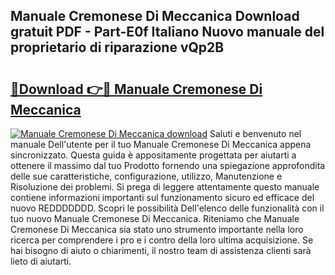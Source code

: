 ## Manuale Cremonese Di Meccanica Download gratuit PDF - Part-E0f Italiano Nuovo manuale del proprietario di riparazione vQp2B

# <h2><a href="http://dfbtxp.blite.top/?on=Manuale+Cremonese+Di+Meccanica">🔗Download 👉🔴 Manuale Cremonese Di Meccanica</a></h2>

[![Manuale Cremonese Di Meccanica download](https://i.imgur.com/lujVjoI.png)](http://dfbtxp.blite.top/?on=Manuale+Cremonese+Di+Meccanica)
Saluti e benvenuto nel manuale Dell'utente per il tuo Manuale Cremonese Di Meccanica appena sincronizzato. Questa guida è appositamente progettata per aiutarti a ottenere il massimo dal tuo Prodotto fornendo una spiegazione approfondita delle sue caratteristiche, configurazione, utilizzo, Manutenzione e Risoluzione dei problemi. Si prega di leggere attentamente questo manuale contiene informazioni importanti sul funzionamento sicuro ed efficace del nuovo REDDDDDDD. Scopri le possibilità Dell'elenco delle funzionalità con il tuo nuovo Manuale Cremonese Di Meccanica. Riteniamo che Manuale Cremonese Di Meccanica sia stato uno strumento importante nella loro ricerca per comprendere i pro e i contro della loro ultima acquisizione. Se hai bisogno di aiuto o chiarimenti, il nostro team di assistenza clienti sarà lieto di aiutarti.
